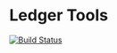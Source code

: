 
# Ledger Tools

[![Build Status](https://travis-ci.org/ginabythebay/ledger-tools.svg?branch=master)](https://travis-ci.org/ginabythebay/ledger-tools)

